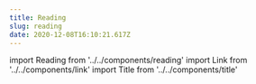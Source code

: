 ```yaml
---
title: Reading
slug: reading
date: 2020-12-08T16:10:21.617Z
---
```

import Reading from '../../components/reading'
import Link from '../../components/link'
import Title from '../../components/title'

<Title headingLevel="p">I know no one care what i am reading but the thing is how i integrate goodreads APIs here. You can find last 10 reading activities which are automatically fetched from my <Link href="https://www.goodreads.com/user/show/61767082-coskun-cakir" target="_blank" rel="noopener noreferrer">Goodreads</Link> profile.  🤓</Title>

<Reading />